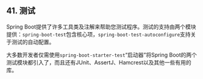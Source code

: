 ## 41. 测试

Spring Boot提供了许多工具类及注解来帮助您测试程序。测试的支持由两个模块提供：`spring-boot-test`包含核心项，`spring-boot-test-autoconfigure`支持关于测试的自动配置。

大多数开发者仅需使用`spring-boot-starter-test`“启动器”将Spring Boot的两个测试模块都引入了，而且还有JUnit、AssertJ、Hamcrest以及其他一些有用的库。
